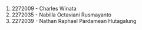 1. 2272009 - Charles Winata
2. 2272035 - Nabilla Octaviani Rusmayanto
3. 2272039 - Nathan Raphael Pardamean Hutagalung
